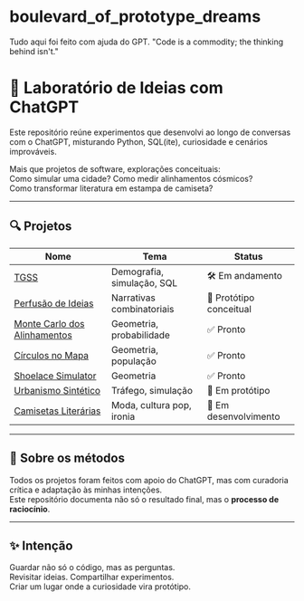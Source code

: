 # boulevard_of_prototype_dreams
Tudo aqui foi feito com ajuda do GPT.
"Code is a commodity; the thinking behind isn't."

# 🧪 Laboratório de Ideias com ChatGPT

Este repositório reúne experimentos que desenvolvi ao longo de conversas com o ChatGPT, misturando Python, SQL(ite), curiosidade e cenários improváveis.

Mais que projetos de software, explorações conceituais:  
Como simular uma cidade? Como medir alinhamentos cósmicos?  
Como transformar literatura em estampa de camiseta?

---

## 🔍 Projetos

| Nome | Tema | Status |
|------|------|--------|
| [TGSS](./tgss) | Demografia, simulação, SQL | 🛠️ Em andamento |
| [Perfusão de Ideias](./perfusao-de-ideias) | Narrativas combinatoriais | 🧠 Protótipo conceitual |
| [Monte Carlo dos Alinhamentos](./monte-carlo-alinhamentos) | Geometria, probabilidade | ✅ Pronto |
| [Círculos no Mapa](./map-circles) | Geometria, população | ✅ Pronto |
| [Shoelace Simulator](./map-circles) | Geometria | ✅ Pronto |
| [Urbanismo Sintético](./urbanismo-sintetico) | Tráfego, simulação | 🧪 Em protótipo |
| [Camisetas Literárias](./tshirts-literarias) | Moda, cultura pop, ironia | 👕 Em desenvolvimento |

---

## 🤖 Sobre os métodos

Todos os projetos foram feitos com apoio do ChatGPT, mas com curadoria crítica e adaptação às minhas intenções.  
Este repositório documenta não só o resultado final, mas o **processo de raciocínio**.

---

## ✨ Intenção

Guardar não só o código, mas as perguntas.  
Revisitar ideias. Compartilhar experimentos.  
Criar um lugar onde a curiosidade vira protótipo.
